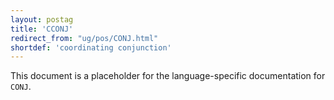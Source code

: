 ```yaml
---
layout: postag
title: 'CCONJ'
redirect_from: "ug/pos/CONJ.html"
shortdef: 'coordinating conjunction'
---
```


This document is a placeholder for the language-specific documentation
for `CONJ`.
